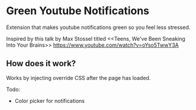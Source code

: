 # Green Youtube Notifications
Extension that makes youtube notifications green so you feel less stressed.

Inspired by this talk by Max Stossel titled <<Teens, We've Been Sneaking Into Your Brains>> 
	https://www.youtube.com/watch?v=oYso5TwwY3A

## How does it work?
Works by injecting override CSS after the page has loaded.

Todo:
- Color picker for notifications
